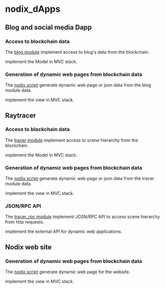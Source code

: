 # nodix_dApps

## Blog and social media Dapp

### Access to blockchain data

The [blog module](https://github.com/NodixBlockchain/nodix_dApps/tree/master/blog/modules/blog) implement access to blog's data from the blockchain. 

implement the Model in MVC stack.


### Generation of dynamic web pages from blockchain data

The [nodix script](https://github.com/NodixBlockchain/nodix_dApps/blob/master/blog/blog.site) generate dynamic web page or json data from the blog module data.

implement the view in MVC stack.

## Raytracer

### Access to blockchain data

The [tracer module](https://github.com/NodixBlockchain/nodix_dApps/tree/master/raytrace/modules/tracer) implement access to scene hierarchy from the blockchain. 

implement the Model in MVC stack.


### Generation of dynamic web pages from blockchain data

The [nodix script](https://github.com/NodixBlockchain/nodix_dApps/blob/master/raytrace/raytrace.site) generate dynamic web page or json data from the tracer module data.

implement the view in MVC stack.

### JSON/RPC API

The [tracer_rpc module](https://github.com/NodixBlockchain/nodix_dApps/tree/master/raytrace/modules/tracer_rpc) implement JOSN/RPC API to access scene hierarchy from http requests. 

implement the external API for dynamic web applications.


## Nodix web site

### Generation of dynamic web pages from blockchain data

The [nodix script](https://github.com/NodixBlockchain/nodix_dApps/blob/master/site/index.site) generate dynamic web page for the website.

implement the view in MVC stack.